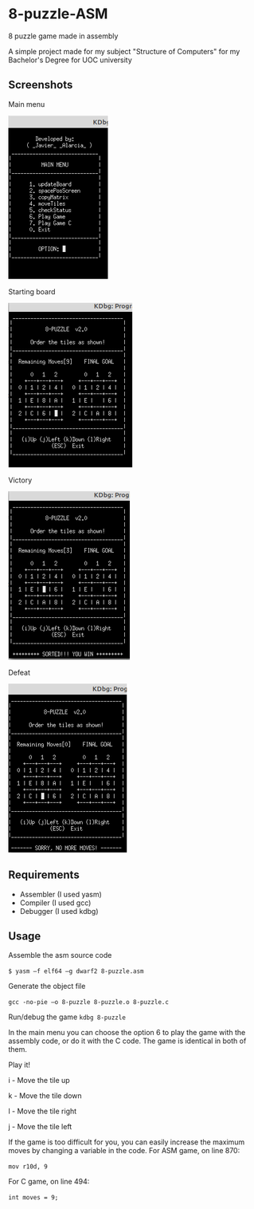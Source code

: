 # 8-puzzle-ASM
8 puzzle game made in assembly

A simple project made for my subject "Structure of Computers" for my Bachelor's Degree for UOC university

## Screenshots 
Main menu

![Main menu](/images/main-menu.png)

Starting board

![Starting board](/images/starting-board.png)

Victory

![Victory](/images/victory.png)

Defeat

![Defeat](/images/defeat.png)


## Requirements
- Assembler (I used yasm)
- Compiler (I used gcc)
- Debugger (I used kdbg)

## Usage
Assemble the asm source code

`$ yasm –f elf64 –g dwarf2 8-puzzle.asm`

Generate the object file

`gcc -no-pie –o 8-puzzle 8-puzzle.o 8-puzzle.c`
	
Run/debug the game
`kdbg 8-puzzle`
	
In the main menu you can choose the option 6 to play the game with the assembly code, or do it with the C code. The game is identical in both of them.

Play it!

i - Move the tile up

k - Move the tile down

l - Move the tile right

j - Move the tile left


If the game is too difficult for you, you can easily increase the maximum moves by changing a variable in the code.
For ASM game, on line 870:

`mov r10d, 9`

For C game, on line 494:

`int moves = 9;`
	
